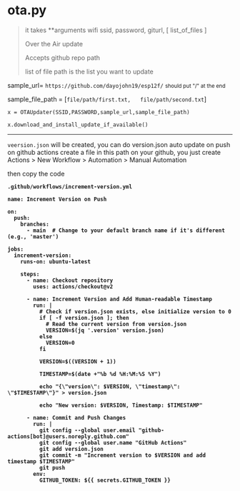 # ota.py

>   it takes **arguments wifi ssid, password, giturl, [ list_of_files   ]
>
>   Over the Air update
>
>   Accepts github repo path
>
>   list of file path is the list you want to update

sample_url= `https://github.com/dayojohn19/esp12f/` <small>should put "/" at the end </small>

sample_file_path = [`file/path/first.txt,   file/path/second.txt`]


```
x = OTAUpdater(SSID,PASSWORD,sample_url,sample_file_path)

x.download_and_install_update_if_available()   
``` 

<hr>

`veersion.json` will be created, you can do version.json auto update on push on github actions
create a file in this path on your github, you just create Actions  >   New Workflow    >   Automation  >   Manual Automation    

then copy the code

 <strong>`.github/workflows/increment-version.yml`</string>

```
name: Increment Version on Push

on:
  push:
    branches:
      - main  # Change to your default branch name if it's different (e.g., 'master')

jobs:
  increment-version:
    runs-on: ubuntu-latest

    steps:
      - name: Checkout repository
        uses: actions/checkout@v2

      - name: Increment Version and Add Human-readable Timestamp
        run: |
          # Check if version.json exists, else initialize version to 0
          if [ -f version.json ]; then
            # Read the current version from version.json
            VERSION=$(jq '.version' version.json)
          else
            VERSION=0
          fi

          VERSION=$((VERSION + 1))

          TIMESTAMP=$(date +"%b %d %H:%M:%S %Y")

          echo "{\"version\": $VERSION, \"timestamp\": \"$TIMESTAMP\"}" > version.json

          echo "New version: $VERSION, Timestamp: $TIMESTAMP"

      - name: Commit and Push Changes
        run: |
          git config --global user.email "github-actions[bot]@users.noreply.github.com"
          git config --global user.name "GitHub Actions"
          git add version.json
          git commit -m "Increment version to $VERSION and add timestamp $TIMESTAMP"
          git push
        env:
          GITHUB_TOKEN: ${{ secrets.GITHUB_TOKEN }}
```          